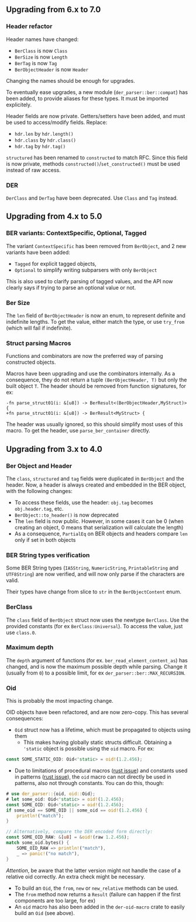 ## Upgrading from 6.x to 7.0

### Header refactor

Header names have changed:
- `BerClass` is now `Class`
- `BerSize` is now `Length`
- `BerTag` is now `Tag`
- `BerObjectHeader` is now `Header`

Changing the names should be enough for upgrades.

To eventually ease upgrades, a new module (`der_parser::ber::compat`) has been added, to provide aliases for these types. It must be imported explicitely.

Header fields are now private. Getters/setters have been added, and must be used to access/modify fields. Replace:
- `hdr.len` by `hdr.length()`
- `hdr.class` by `hdr.class()`
- `hdr.tag` by `hdr.tag()`

`structured` has been renamed to `constructed` to match RFC. Since this field is now private, methods `constructed()`/`set_constructed()` must be used instead of raw access.

### DER

`DerClass` and `DerTag` have been deprecated. Use `Class` and `Tag` instead.

## Upgrading from 4.x to 5.0

### BER variants: ContextSpecific, Optional, Tagged

The variant `ContextSpecific` has been removed from `BerObject`, and 2 new variants have been added:
- `Tagged` for explicit tagged objects,
- `Optional` to simplify writing subparsers with only `BerObject`

This is also used to clarify parsing of tagged values, and the API now clearly says if trying to parse an
optional value or not.

### Ber Size

The `len` field of `BerObjectHeader` is now an enum, to represent definite and indefinite lengths.
To get the value, either match the type, or use `try_from` (which will fail if indefinite).

### Struct parsing Macros

Functions and combinators are now the preferred way of parsing constructed objects.

Macros have been upgrading and use the combinators internally. As a consequence, they do not return
a tuple `(BerObjectHeader, T)` but only the built object `T`. The header should be removed from function
signatures, for ex:
```
-fn parse_struct01(i: &[u8]) -> BerResult<(BerObjectHeader,MyStruct)> {
+fn parse_struct01(i: &[u8]) -> BerResult<MyStruct> {
```

The header was usually ignored, so this should simplify most uses of this macro. To get the header,
use `parse_ber_container` directly.

## Upgrading from 3.x to 4.0

### Ber Object and Header

The `class`, `structured` and `tag` fields were duplicated in `BerObject` and the header.
Now, a header is always created and embedded in the BER object, with the following changes:

- To access these fields, use the header: `obj.tag` becomes `obj.header.tag`, etc.
- `BerObject::to_header()` is now deprecated
- The `len` field is now public. However, in some cases it can be 0 (when creating an object, 0 means that serialization will calculate the length)
- As a consequence, `PartialEq` on BER objects and headers compare `len` only if set in both objects

### BER String types verification

Some BER String types (`IA5String`, `NumericString`, `PrintableString` and `UTF8String`) are now
verified, and will now only parse if the characters are valid.

Their types have change from slice to `str` in the `BerObjectContent` enum.

### BerClass

The `class` field of `BerObject` struct now uses the newtype `BerClass`. Use the provided constants
(for ex `BerClass:Universal`). To access the value, just use `class.0`.

### Maximum depth

The `depth` argument of functions (for ex. `ber_read_element_content_as`) has changed, and is now the maximum possible depth while parsing.
Change it (usually from `0`) to a possible limit, for ex `der_parser::ber::MAX_RECURSION`.

### Oid

This is probably the most impacting change.

OID objects have been refactored, and are now zero-copy. This has several consequences:

- `Oid` struct now has a lifetime, which must be propagated to objects using them
  - This makes having globally static structs difficult. Obtaining a `'static` object is possible
    using the `oid` macro. For ex:

```rust
const SOME_STATIC_OID: Oid<'static> = oid!(1.2.456);
```

- Due to limitations of procedural macros  ([rust
  issue](https://github.com/rust-lang/rust/issues/54727)) and constants used in patterns ([rust issue](https://github.com/rust-lang/rust/issues/31434)), the `oid` macro can not directly be used in patterns, also not through constants.
You can do this, though:

```rust
# use der_parser::{oid, oid::Oid};
# let some_oid: Oid<'static> = oid!(1.2.456);
const SOME_OID: Oid<'static> = oid!(1.2.456);
if some_oid == SOME_OID || some_oid == oid!(1.2.456) {
    println!("match");
}

// Alternatively, compare the DER encoded form directly:
const SOME_OID_RAW: &[u8] = &oid!(raw 1.2.456);
match some_oid.bytes() {
    SOME_OID_RAW => println!("match"),
    _ => panic!("no match"),
}
```
*Attention*, be aware that the latter version might not handle the case of a relative oid correctly. An
extra check might be necessary.

- To build an `Oid`, the `from`, `new` or `new_relative` methods can be used.
- The `from` method now returns a `Result` (failure can happen if the first components are too
  large, for ex)
- An `oid` macro has also been added in the `der-oid-macro` crate to easily build an `Oid` (see
  above).

